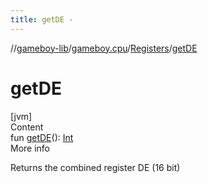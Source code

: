 ```yaml
---
title: getDE -
---
```

//[gameboy-lib](../../index.md)/[gameboy.cpu](../index.md)/[Registers](index.md)/[getDE](get-d-e.md)



# getDE  
[jvm]  
Content  
fun [getDE](get-d-e.md)(): [Int](https://kotlinlang.org/api/latest/jvm/stdlib/kotlin/-int/index.html)  
More info  


Returns the combined register DE (16 bit)

  



